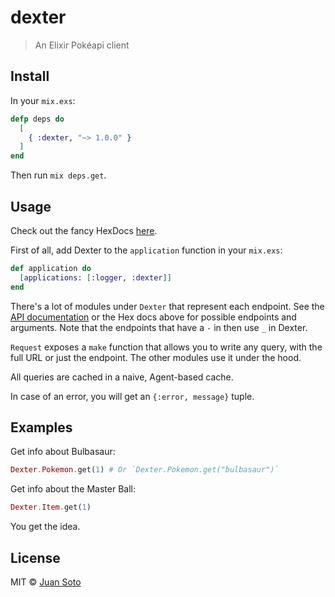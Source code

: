 # dexter

> An Elixir Pokéapi client

## Install

In your `mix.exs`:

```elixir
defp deps do
  [
    { :dexter, "~> 1.0.0" }
  ]
end
```

Then run `mix deps.get`.

## Usage

Check out the fancy HexDocs [here](https://hexdocs.pm/dexter/).

First of all, add Dexter to the `application` function in your `mix.exs`:

```elixir
def application do
  [applications: [:logger, :dexter]]
end
```

There's a lot of modules under `Dexter` that represent each endpoint. See the [API documentation](http://pokeapi.co/docsv2/) or the Hex docs above for possible endpoints and arguments. Note that the endpoints that have a `-` in then use `_` in Dexter.

`Request` exposes a `make` function that allows you to write any query, with the full URL or just the endpoint. The other modules use it under the hood.

All queries are cached in a naive, Agent-based cache.

In case of an error, you will get an `{:error, message}` tuple.

## Examples

Get info about Bulbasaur:

```elixir
Dexter.Pokemon.get(1) # Or `Dexter.Pokemon.get("bulbasaur")`
```

Get info about the Master Ball:

```elixir
Dexter.Item.get(1)
```

You get the idea.

## License

MIT © [Juan Soto](http://juansoto.me)
